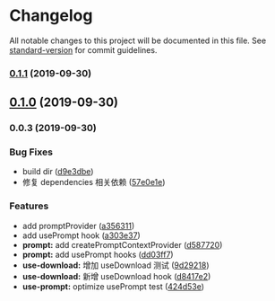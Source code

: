 # Changelog

All notable changes to this project will be documented in this file. See [standard-version](https://github.com/conventional-changelog/standard-version) for commit guidelines.

### [0.1.1](https://github.com/lijinke666/react-7h-hooks/compare/v0.1.0...v0.1.1) (2019-09-30)

## [0.1.0](https://github.com/lijinke666/react-7h-hooks/compare/v0.0.3...v0.1.0) (2019-09-30)

### 0.0.3 (2019-09-30)


### Bug Fixes

* build dir ([d9e3dbe](https://github.com/lijinke666/react-7h-hooks/commit/d9e3dbe))
* 修复 dependencies 相关依赖 ([57e0e1e](https://github.com/lijinke666/react-7h-hooks/commit/57e0e1e))


### Features

* add promptProvider ([a356311](https://github.com/lijinke666/react-7h-hooks/commit/a356311))
* add usePrompt hook ([a303e37](https://github.com/lijinke666/react-7h-hooks/commit/a303e37))
* **prompt:** add createPromptContextProvider ([d587720](https://github.com/lijinke666/react-7h-hooks/commit/d587720))
* **prompt:** add usePrompt hooks ([dd03ff7](https://github.com/lijinke666/react-7h-hooks/commit/dd03ff7))
* **use-download:** 增加 useDownload 测试 ([9d29218](https://github.com/lijinke666/react-7h-hooks/commit/9d29218))
* **use-download:** 新增 useDownload hook ([d8417e2](https://github.com/lijinke666/react-7h-hooks/commit/d8417e2))
* **use-prompt:** optimize usePrompt test ([424d53e](https://github.com/lijinke666/react-7h-hooks/commit/424d53e))
